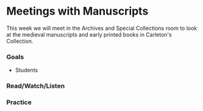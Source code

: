 # Meetings with Manuscripts

This week we will meet in the Archives and Special Collections room to look at the medieval manuscripts and early printed books in Carleton's Collection.

### Goals

* Students&#x20;

### Read/Watch/Listen



### Practice

